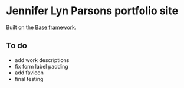 # Jennifer Lyn Parsons portfolio site

Built on the [Base framework](http://getbase.org).

## To do

- add work descriptions
- fix form label padding
- add favicon
- final testing

